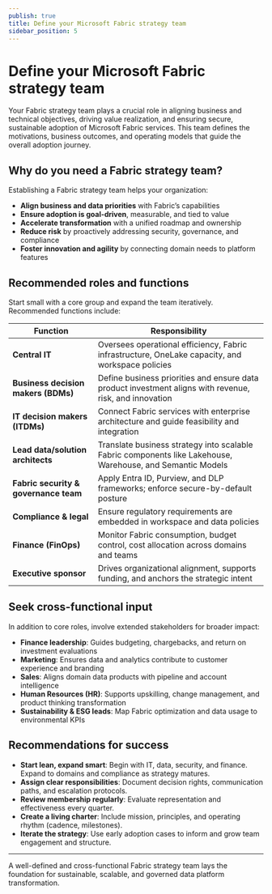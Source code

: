 ```yaml
---
publish: true
title: Define your Microsoft Fabric strategy team
sidebar_position: 5
---
```



# Define your Microsoft Fabric strategy team

Your Fabric strategy team plays a crucial role in aligning business and technical objectives, driving value realization, and ensuring secure, sustainable adoption of Microsoft Fabric services. This team defines the motivations, business outcomes, and operating models that guide the overall adoption journey.

## Why do you need a Fabric strategy team?

Establishing a Fabric strategy team helps your organization:

- **Align business and data priorities** with Fabric’s capabilities
- **Ensure adoption is goal-driven**, measurable, and tied to value
- **Accelerate transformation** with a unified roadmap and ownership
- **Reduce risk** by proactively addressing security, governance, and compliance
- **Foster innovation and agility** by connecting domain needs to platform features

## Recommended roles and functions

Start small with a core group and expand the team iteratively. Recommended functions include:

| Function | Responsibility |
|----------|----------------|
| **Central IT** | Oversees operational efficiency, Fabric infrastructure, OneLake capacity, and workspace policies |
| **Business decision makers (BDMs)** | Define business priorities and ensure data product investment aligns with revenue, risk, and innovation |
| **IT decision makers (ITDMs)** | Connect Fabric services with enterprise architecture and guide feasibility and integration |
| **Lead data/solution architects** | Translate business strategy into scalable Fabric components like Lakehouse, Warehouse, and Semantic Models |
| **Fabric security & governance team** | Apply Entra ID, Purview, and DLP frameworks; enforce secure-by-default posture |
| **Compliance & legal** | Ensure regulatory requirements are embedded in workspace and data policies |
| **Finance (FinOps)** | Monitor Fabric consumption, budget control, cost allocation across domains and teams |
| **Executive sponsor** | Drives organizational alignment, supports funding, and anchors the strategic intent |

## Seek cross-functional input

In addition to core roles, involve extended stakeholders for broader impact:

- **Finance leadership**: Guides budgeting, chargebacks, and return on investment evaluations
- **Marketing**: Ensures data and analytics contribute to customer experience and branding
- **Sales**: Aligns domain data products with pipeline and account intelligence
- **Human Resources (HR)**: Supports upskilling, change management, and product thinking transformation
- **Sustainability & ESG leads**: Map Fabric optimization and data usage to environmental KPIs

## Recommendations for success

- **Start lean, expand smart**: Begin with IT, data, security, and finance. Expand to domains and compliance as strategy matures.
- **Assign clear responsibilities**: Document decision rights, communication paths, and escalation protocols.
- **Review membership regularly**: Evaluate representation and effectiveness every quarter.
- **Create a living charter**: Include mission, principles, and operating rhythm (cadence, milestones).
- **Iterate the strategy**: Use early adoption cases to inform and grow team engagement and structure.

---

A well-defined and cross-functional Fabric strategy team lays the foundation for sustainable, scalable, and governed data platform transformation.
